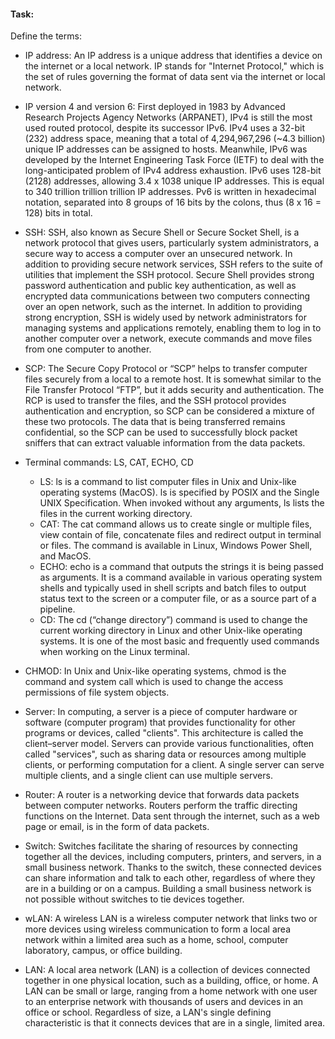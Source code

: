 
#### Task:
Define the terms:

* IP address: An IP address is a unique address that identifies a device on the internet or a local network. IP stands for "Internet Protocol," which is the set of rules governing the format of data sent via the internet or local network.

* IP version 4 and version 6: First deployed in 1983 by Advanced Research Projects Agency Networks (ARPANET), IPv4 is still the most used routed protocol, despite its successor IPv6. IPv4 uses a 32-bit (232) address space, meaning that a total of 4,294,967,296 (~4.3 billion) unique IP addresses can be assigned to hosts. Meanwhile, IPv6 was developed by the Internet Engineering Task Force (IETF) to deal with the long-anticipated problem of IPv4 address exhaustion. IPv6 uses 128-bit (2128) addresses, allowing 3.4 x 1038 unique IP addresses. This is equal to 340 trillion trillion trillion IP addresses. Pv6 is written in hexadecimal notation, separated into 8 groups of 16 bits by the colons, thus (8 x 16 = 128) bits in total. 

* SSH: SSH, also known as Secure Shell or Secure Socket Shell, is a network protocol that gives users, particularly system administrators, a secure way to access a computer over an unsecured network. In addition to providing secure network services, SSH refers to the suite of utilities that implement the SSH protocol. Secure Shell provides strong password authentication and public key authentication, as well as encrypted data communications between two computers connecting over an open network, such as the internet. In addition to providing strong encryption, SSH is widely used by network administrators for managing systems and applications remotely, enabling them to log in to another computer over a network, execute commands and move files from one computer to another.

* SCP: The Secure Copy Protocol or “SCP” helps to transfer computer files securely from a local to a remote host. It is somewhat similar to the File Transfer Protocol “FTP”, but it adds security and authentication. The RCP is used to transfer the files, and the SSH protocol provides authentication and encryption, so SCP can be considered a mixture of these two protocols. The data that is being transferred remains confidential, so the SCP can be used to successfully block packet sniffers that can extract valuable information from the data packets.

* Terminal commands: LS, CAT, ECHO, CD
    * LS: ls is a command to list computer files in Unix and Unix-like operating systems (MacOS). ls is specified by POSIX and the Single UNIX Specification. When invoked without any arguments, ls lists the files in the current working directory.
    * CAT: The cat command allows us to create single or multiple files, view contain of file, concatenate files and redirect output in terminal or files. The command is available in Linux, Windows Power Shell, and MacOS.
    * ECHO: echo is a command that outputs the strings it is being passed as arguments. It is a command available in various operating system shells and typically used in shell scripts and batch files to output status text to the screen or a computer file, or as a source part of a pipeline.
    * CD: The cd (“change directory”) command is used to change the current working directory in Linux and other Unix-like operating systems. It is one of the most basic and frequently used commands when working on the Linux terminal.

* CHMOD: In Unix and Unix-like operating systems, chmod is the command and system call which is used to change the access permissions of file system objects. 

* Server: In computing, a server is a piece of computer hardware or software (computer program) that provides functionality for other programs or devices, called "clients". This architecture is called the client–server model. Servers can provide various functionalities, often called "services", such as sharing data or resources among multiple clients, or performing computation for a client. A single server can serve multiple clients, and a single client can use multiple servers.

* Router: A router is a networking device that forwards data packets between computer networks. Routers perform the traffic directing functions on the Internet. Data sent through the internet, such as a web page or email, is in the form of data packets.

* Switch: Switches facilitate the sharing of resources by connecting together all the devices, including computers, printers, and servers, in a small business network. Thanks to the switch, these connected devices can share information and talk to each other, regardless of where they are in a building or on a campus. Building a small business network is not possible without switches to tie devices together.

* wLAN: A wireless LAN is a wireless computer network that links two or more devices using wireless communication to form a local area network within a limited area such as a home, school, computer laboratory, campus, or office building.

* LAN: A local area network (LAN) is a collection of devices connected together in one physical location, such as a building, office, or home. A LAN can be small or large, ranging from a home network with one user to an enterprise network with thousands of users and devices in an office or school. Regardless of size, a LAN's single defining characteristic is that it connects devices that are in a single, limited area.
